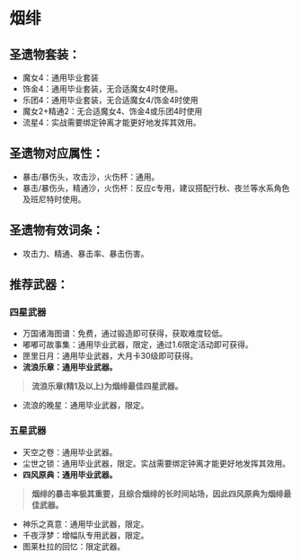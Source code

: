 # 烟绯

## 圣遗物套装：
- 魔女4：通用毕业套装
- 饰金4：通用毕业套装，无合适魔女4时使用。
- 乐团4：通用毕业套装，无合适魔女4/饰金4时使用
- 魔女2+精通2：无合适魔女4、饰金4或乐团4时使用
- 流星4：实战需要绑定钟离才能更好地发挥其效用。

## 圣遗物对应属性：
- 暴击/暴伤头，攻击沙，火伤杯：通用。
- 暴击/暴伤头，精通沙，火伤杯：反应c专用，建议搭配行秋、夜兰等水系角色及班尼特时使用。

## 圣遗物有效词条：
- 攻击力、精通、暴击率、暴击伤害。

## 推荐武器：
### 四星武器
- 万国诸海图谱：免费，通过锻造即可获得，获取难度较低。
- 嘟嘟可故事集：通用毕业武器，限定，通过1.6限定活动即可获得。
- 匣里日月：通用毕业武器，大月卡30级即可获得。
- **流浪乐章：通用毕业武器。**

>**流浪乐章(精1及以上)为烟绯最佳四星武器。**

- 流浪的晚星：通用毕业武器，限定。

### 五星武器
- 天空之卷：通用毕业武器。
- 尘世之锁：通用毕业武器，限定。实战需要绑定钟离才能更好地发挥其效用。
- **四风原典：通用毕业武器。**

>**烟绯的暴击率极其重要，且综合烟绯的长时间站场，因此四风原典为烟绯最佳武器。**

- 神乐之真意：通用毕业武器，限定。
- 千夜浮梦：增幅队专用武器，限定。
- 图莱杜拉的回忆：限定武器。
